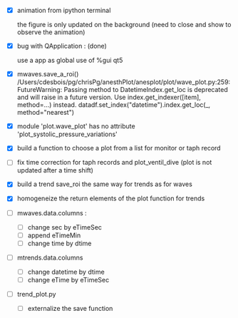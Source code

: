 - [x] animation from ipython terminal

  the figure is only updated on the background
  (need to close and show to observe the animation)

- [x] bug with QApplication : (done)

    use a app as global
    use of %gui qt5

- [x] mwaves.save_a_roi()
  /Users/cdesbois/pg/chrisPg/anesthPlot/anesplot/plot/wave_plot.py:259: FutureWarning: Passing method to DatetimeIndex.get_loc is deprecated and will raise in a future version. Use index.get_indexer([item], method=...) instead.
    datadf.set_index("datetime").index.get_loc(_, method="nearest")

- [x] module 'plot.wave_plot' has no attribute 'plot_systolic_pressure_variations'

- [x] build a function to choose a plot from a list for monitor  or taph record

- [ ] fix time correction for taph records and plot_ventil_dive (plot is not updated after a time shift)

- [x] build a trend save_roi the same way for trends as for waves

- [x] homogeneize the return elements of the plot function for trends

- [ ] mwaves.data.columns :

    - [ ] change sec by eTimeSec
    - [ ] append eTimeMin
    - [ ] change time by dtime

- [ ] mtrends.data.columns

    - [ ] change datetime by dtime
    - [ ] change eTime by eTimeSec

- [ ] trend_plot.py

    - [ ] externalize the save function
